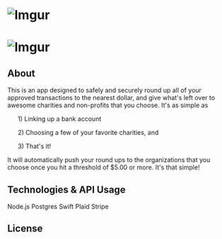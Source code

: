# ![Imgur](http://i.imgur.com/Bwv9Kwz.png)

# ![Imgur](http://i.imgur.com/smXhS7E.png)

## About

This is an app designed to safely and securely round up all of your approved transactions to the nearest dollar, and give what's left over to awesome charities and non-profits that you choose. It's as simple as

&nbsp;&nbsp;&nbsp;&nbsp;&nbsp;&nbsp;1) Linking up a bank account  

&nbsp;&nbsp;&nbsp;&nbsp;&nbsp;&nbsp;2) Choosing a few of your favorite charities, and  

&nbsp;&nbsp;&nbsp;&nbsp;&nbsp;&nbsp;3) That's it! 

It will automatically push your round ups to the organizations that you choose once you hit a threshold of $5.00 or more. It's that simple!

## Technologies & API Usage

Node.js
Postgres
Swift
Plaid
Stripe

## License

